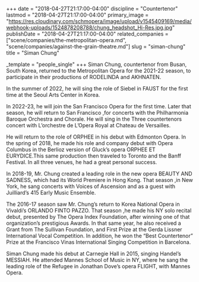 +++
date = "2018-04-27T21:17:00-04:00"
discipline = "Countertenor"
lastmod = "2018-04-27T21:17:00-04:00"
primary_image = "https://res.cloudinary.com/schmopera/image/upload/v1545409169/media/webhook-uploads/1524878208788/chung_headshot_Hi-Res.jpg.jpg"
publishDate = "2018-04-27T21:17:00-04:00"
related_companies = ["scene/companies/the-metropolitan-opera.md", "scene/companies/against-the-grain-theatre.md"]
slug = "siman-chung"
title = "Siman Chung"

_template = "people_single"
+++
Siman Chung, countertenor from Busan, South Korea, returned to the Metropolitan Opera for the 2021-22 season, to participate in their productions of RODELINDA and AKHNATEN.

In the summer of 2022, he will sing the role of Siebel in FAUST for the first time at the Seoul Arts Center in Korea.

In 2022-23, he will join the San Francisco Opera for the first time. Later that season, he will return to San Francisco ,for concerts with the Philharmonia Baroque Orchestra and Chorale. He will sing in the Three countertenors concert with L’orchestre de L’Opera Royal at Chateau de Versailles.

He will return to the role of ORPHEE in his debut with Edmonton Opera. In the spring of 2018, he made his role and company debut with Opera Columbus in the Berlioz version of Gluck’s opera ORPHEE ET EURYDICE.This same production then traveled to Toronto and the Banff Festival. In all three venues, he had a great personal success.

In 2018-19, Mr. Chung created a leading role in the new opera BEAUTY AND SADNESS, which had its World Premiere in Hong Kong. That season ,in New York, he sang concerts with Voices of Ascension and as a guest with Juilliard’s 415 Early Music Ensemble.

The 2016-17 season saw Mr. Chung’s return to Korea National Opera in Vivaldi’s ORLANDO FINTO PAZZO. That season ,he made his NY solo recital debut, presented by The Opera Index Foundation, after winning one of that organization’s prestigious Awards. In that same year, he also received a Grant from The Sullivan Foundation, and First Prize at the Gerda Lissner International Vocal Competition. In addition, he won the “Best Countertenor” Prize at the Francisco Vinas International Singing Competition in Barcelona.

Siman Chung made his debut at Carnegie Hall in 2015, singing Handel’s MESSIAH. He attended Mannes School of Music in NY, where he sang the leading role of the Refugee in Jonathan Dove’s opera FLIGHT, with Mannes Opera.